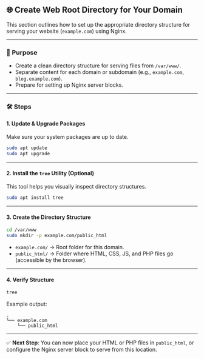 ## 🌐 Create Web Root Directory for Your Domain

This section outlines how to set up the appropriate directory structure for serving your website (`example.com`) using Nginx.

---

### 🧭 Purpose

* Create a clean directory structure for serving files from `/var/www/`.
* Separate content for each domain or subdomain (e.g., `example.com`, `blog.example.com`).
* Prepare for setting up Nginx server blocks.

---

### 🛠️ Steps

#### 1. Update & Upgrade Packages

Make sure your system packages are up to date.

```bash
sudo apt update
sudo apt upgrade
```

---

#### 2. Install the `tree` Utility (Optional)

This tool helps you visually inspect directory structures.

```bash
sudo apt install tree
```

---

#### 3. Create the Directory Structure

```bash
cd /var/www
sudo mkdir -p example.com/public_html
```

* `example.com/` → Root folder for this domain.
* `public_html/` → Folder where HTML, CSS, JS, and PHP files go (accessible by the browser).

---

#### 4. Verify Structure

```bash
tree
```

Example output:

```
.
└── example.com
    └── public_html
```

---

✅ **Next Step**: You can now place your HTML or PHP files in `public_html`, or configure the Nginx server block to serve from this location.

